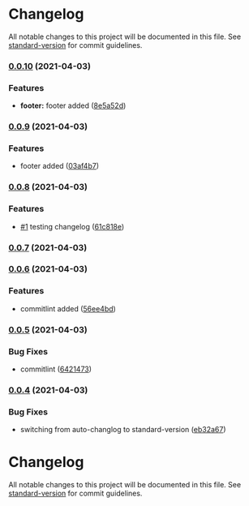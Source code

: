 # Changelog

All notable changes to this project will be documented in this file. See [standard-version](https://github.com/conventional-changelog/standard-version) for commit guidelines.

### [0.0.10](https://github.com/jdnierth/radio-plays/compare/v0.0.9...v0.0.10) (2021-04-03)


### Features

* **footer:** footer added ([8e5a52d](https://github.com/jdnierth/radio-plays/commits/8e5a52d5b3fb99e7c195a4963580e8bb8e0ada30))

### [0.0.9](https://github.com/jdnierth/radio-plays/compare/v0.0.8...v0.0.9) (2021-04-03)


### Features

* footer added ([03af4b7](https://github.com/jdnierth/radio-plays/commits/03af4b7a4301933ee56f7394f96009bb68122973))

### [0.0.8](https://github.com/jdnierth/radio-plays/compare/v0.0.7...v0.0.8) (2021-04-03)


### Features

* [#1](https://github.com/jdnierth/radio-plays/issues/1) testing changelog ([61c818e](https://github.com/jdnierth/radio-plays/commits/61c818e5de5f74eec6658a1540307b2d3167fe0c))

### [0.0.7](https://github.com/jdnierth/radio-plays/compare/v0.0.6...v0.0.7) (2021-04-03)

### [0.0.6](https://github.com/jdnierth/radio-plays/compare/v0.0.5...v0.0.6) (2021-04-03)


### Features

* commitlint added ([56ee4bd](https://github.com/jdnierth/radio-plays/commits/56ee4bd85541be114ffae8eaa9b1c8fac965cf54))

### [0.0.5](https://github.com/jdnierth/radio-plays/compare/v0.0.4...v0.0.5) (2021-04-03)


### Bug Fixes

* commitlint ([6421473](https://github.com/jdnierth/radio-plays/commits/6421473641d1f49bcbc54f8965e700aa4fa8d1d0))

### [0.0.4](https://github.com/jdnierth/radio-plays/compare/v0.0.3...v0.0.4) (2021-04-03)


### Bug Fixes

* switching from auto-changlog to standard-version ([eb32a67](https://github.com/jdnierth/radio-plays/commits/eb32a6789c95e6dad61924affa8dea5ff50c394f))

# Changelog

All notable changes to this project will be documented in this file. See [standard-version](https://github.com/conventional-changelog/standard-version) for commit guidelines.
